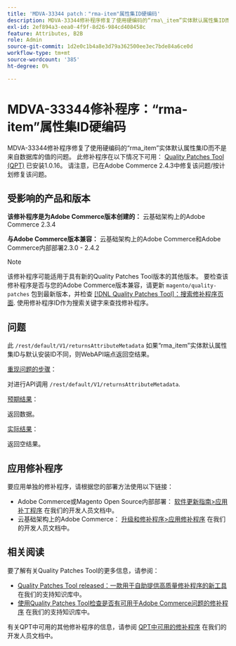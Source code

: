 ```yaml
---
title: 'MDVA-33344 patch："rma-item"属性集ID硬编码'
description: MDVA-33344修补程序修复了使用硬编码的“rma\_item”实体默认属性集ID而不是来自数据库的值的问题。 安装[Quality Patches Tool (QPT)](/help/announcements/adobe-commerce-announcements/magento-quality-patches-released-new-tool-to-self-serve-quality-patches.md) 1.0.16后，即可使用此修补程序。 请注意，已在Adobe Commerce 2.4.3中修复该问题/按计划修复该问题。
exl-id: 2ef894a3-eea0-4f9f-8d26-984cd408458c
feature: Attributes, B2B
role: Admin
source-git-commit: 1d2e0c1b4a8e3d79a362500ee3ec7bde84a6ce0d
workflow-type: tm+mt
source-wordcount: '385'
ht-degree: 0%

---
```


# MDVA-33344修补程序：“rma-item”属性集ID硬编码

MDVA-33344修补程序修复了使用硬编码的“rma\_item”实体默认属性集ID而不是来自数据库的值的问题。 此修补程序在以下情况下可用： [Quality Patches Tool (QPT)](/help/announcements/adobe-commerce-announcements/magento-quality-patches-released-new-tool-to-self-serve-quality-patches.md) 已安装1.0.16。 请注意，已在Adobe Commerce 2.4.3中修复该问题/按计划修复该问题。

## 受影响的产品和版本

**该修补程序是为Adobe Commerce版本创建的：** 云基础架构上的Adobe Commerce 2.3.4

**与Adobe Commerce版本兼容：** 云基础架构上的Adobe Commerce和Adobe Commerce内部部署2.3.0 - 2.4.2

>[!NOTE]
>
>该修补程序可能适用于具有新的Quality Patches Tool版本的其他版本。 要检查该修补程序是否与您的Adobe Commerce版本兼容，请更新 `magento/quality-patches` 包到最新版本，并检查 [[!DNL Quality Patches Tool]：搜索修补程序页面](https://devdocs.magento.com/quality-patches/tool.html#patch-grid). 使用修补程序ID作为搜索关键字来查找修补程序。

## 问题

此 `/rest/default/V1/returnsAttributeMetadata` 如果“rma\_item”实体默认属性集ID与默认安装ID不同，则WebAPI端点返回空结果。

<u>重现问题的步骤</u>：

对进行API调用 `/rest/default/V1/returnsAttributeMetadata`.

<u>预期结果</u>：

返回数据。

<u>实际结果</u>：

返回空结果。

## 应用修补程序

要应用单独的修补程序，请根据您的部署方法使用以下链接：

* Adobe Commerce或Magento Open Source内部部署： [软件更新指南>应用补丁程序](https://devdocs.magento.com/guides/v2.4/comp-mgr/patching/mqp.html) 在我们的开发人员文档中。
* 云基础架构上的Adobe Commerce： [升级和修补程序>应用修补程序](https://devdocs.magento.com/cloud/project/project-patch.html) 在我们的开发人员文档中。

## 相关阅读

要了解有关Quality Patches Tool的更多信息，请参阅：

* [Quality Patches Tool released：一款用于自助提供高质量修补程序的新工具](/help/announcements/adobe-commerce-announcements/magento-quality-patches-released-new-tool-to-self-serve-quality-patches.md) 在我们的支持知识库中。
* [使用Quality Patches Tool检查是否有可用于Adobe Commerce问题的修补程序](/help/support-tools/patches-available-in-qpt-tool/check-patch-for-magento-issue-with-magento-quality-patches.md) 在我们的支持知识库中。

有关QPT中可用的其他修补程序的信息，请参阅 [QPT中可用的修补程序](https://devdocs.magento.com/quality-patches/tool.html#patch-grid) 在我们的开发人员文档中。
